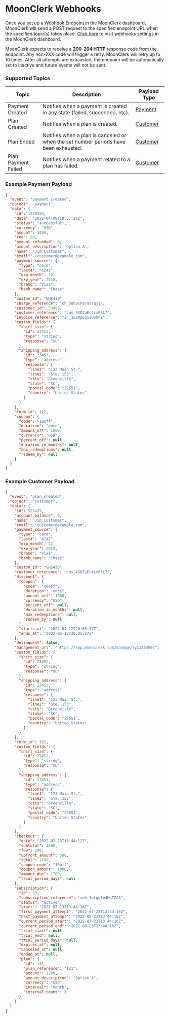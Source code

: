 # MoonClerk Webhooks

Once you set up a Webhook Endpoint in the MoonClerk dashboard, MoonClerk will send a POST request to the specified endpoint URL when the specified topic(s) takes place. [Click here](https://app.moonclerk.com/settings/webhooks) to visit webhooks settings in the MoonClerk dashboard.

MoonClerk expects to receive a **200-204 HTTP** response code from the endpoint. Any non-2XX code will trigger a retry. MoonClerk will retry up to 10 times. After all attempts are exhausted, the endpoint will be automatically set to inactive and future events will not be sent.

### Supported Topics

| Topic               | Description                                                                          | Payload Type                          |
| ------------------- | ------------------------------------------------------------------------------------ | ------------------------------------- |
| Payment Created     | Notifies when a payment is created in any state (failed, succeeded, etc).            | [Payment](#example-payment-payload)   |
| Plan Created        | Notifies when a plan is created.                                                     | [Customer](#example-customer-payload) |
| Plan Ended          | Notifies when a plan is canceled or when the set number periods have been exhausted. | [Customer](#example-customer-payload) |
| Plan Payment Failed | Notifies when a payment related to a plan has failed.                                | [Customer](#example-customer-payload) |

### Example Payment Payload

```json
{
  "event": "payment_created",
  "object": "payment",
  "data": {
    "id": 1348394,
    "date": "2022-04-08T18:57:26Z",
    "status": "successful",
    "currency": "USD",
    "amount": 1000,
    "fee": 59,
    "amount_refunded": 0,
    "amount_description": "Option A",
    "name": "Jim Customer",
    "email": "customer@example.com",
    "payment_source": {
      "type": "card",
      "last4": "4242",
      "exp_month": 12,
      "exp_year": 2018,
      "brand": "Visa",
      "bank_name": "Chase"
    },
    "custom_id": "GHS430",
    "charge_reference": "ch_3ohpsF8ra5rqjj",
    "customer_id": 53453,
    "customer_reference": "cus_4SOZuEc4cxP5L7",
    "invoice_reference": "in_1La8pLqS2UnhPZ",
    "custom_fields": {
      "shirt_size": {
        "id": 23452,
        "type": "string",
        "response": "XL"
      },
      "shipping_address": {
        "id": 23453,
        "type": "address",
        "response": {
          "line1": "123 Main St.",
          "line2": "Ste. 153",
          "city": "Greenville",
          "state": "SC",
          "postal_code": "29651",
          "country": "United States"
        }
      }
    },
    "form_id": 112,
    "coupon": {
      "code": "10off",
      "duration": "once",
      "amount_off": 1000,
      "currency": "USD",
      "percent_off": null,
      "duration_in_months": null,
      "max_redemptions": null,
      "redeem_by": null
    }
  }
}
```

### Example Customer Payload

```json
{
  "event": "plan_created",
  "object": "customer",
  "data": {
    "id": 523425,
    "account_balance": 0,
    "name": "Jim Customer",
    "email": "customer@example.com",
    "payment_source": {
      "type": "card",
      "last4": "4242",
      "exp_month": 12,
      "exp_year": 2018,
      "brand": "Visa",
      "bank_name": "Chase"
    },
    "custom_id": "GHS430",
    "customer_reference": "cus_4SOZuEc4cxP5L7",
    "discount": {
      "coupon": {
        "code": "10off",
        "duration": "once",
        "amount_off": 1000,
        "currency": "USD",
        "percent_off": null,
        "duration_in_months": null,
        "max_redemptions": null,
        "redeem_by": null
      },
      "starts_at": "2022-04-12T20:05:37Z",
      "ends_at": "2022-05-12T20:05:37Z"
    },
    "delinquent": false,
    "management_url": "https://app.moonclerk.com/manage/xyz1234567",
    "custom_fields": {
      "shirt_size": {
        "id": 23452,
        "type": "string",
        "response": "XL"
      },
      "shipping_address": {
        "id": 23453,
        "type": "address",
        "response": {
          "line1": "123 Main St.",
          "line2": "Ste. 153",
          "city": "Greenville",
          "state": "SC",
          "postal_code": "29651",
          "country": "United States"
        }
      }
    },
    "form_id": 101,
    "custom_fields": {
      "shirt_size": {
        "id": 23452,
        "type": "string",
        "response": "XL"
      },
      "shipping_address": {
        "id": 23453,
        "type": "address",
        "response": {
          "line1": "123 Main St.",
          "line2": "Ste. 153",
          "city": "Greenville",
          "state": "SC",
          "postal_code": "29651",
          "country": "United States"
        }
      }
    },
    "checkout": {
      "date": "2022-07-23T13:44:12Z",
      "subtotal": 1000,
      "fee": 200,
      "upfront_amount": 500,
      "total": 1700,
      "coupon_code": "10off",
      "coupon_amount": 1000,
      "amount_due": 1700,
      "trial_period_days": null
    },
    "subscription": {
      "id": 98,
      "subscription_reference": "sub_3oLgqlp4MgTZC3",
      "status": "active",
      "start": "2022-07-23T13:44:16Z",
      "first_payment_attempt": "2022-07-23T13:44:16Z",
      "next_payment_attempt": "2022-08-23T13:44:16Z",
      "current_period_start": "2022-07-23T13:44:16Z",
      "current_period_end": "2022-08-23T13:44:16Z",
      "trial_start": null,
      "trial_end": null,
      "trial_period_days": null,
      "expires_at": null,
      "canceled_at": null,
      "ended_at": null,
      "plan": {
        "id": 131,
        "plan_reference": "131",
        "amount": 1200,
        "amount_description": "Option A",
        "currency": "USD",
        "interval": "month",
        "interval_count": 1
      }
    }
  }
}
```
